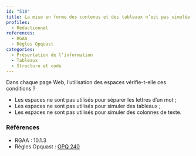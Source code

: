 ```yaml
---
id: "510"
title: La mise en forme des contenus et des tableaux n’est pas simulée par des espaces
profiles:
  - Rédactionnel
references:
  - RGAA
  - Règles Opquast
categories:
  - Présentation de l’information
  - Tableaux
  - Structure et code
---
```


Dans chaque page Web, l’utilisation des espaces vérifie-t-elle ces conditions ?
* Les espaces ne sont pas utilisés pour séparer les lettres d’un mot ;
* Les espaces ne sont pas utilisés pour simuler des tableaux ;
* Les espaces ne sont pas utilisés pour simuler des colonnes de texte.

### Références

*   RGAA : 10.1.3
*   Règles Opquast : [OPQ 240](https://checklists.opquast.com/fr/assurance-qualite-web/les-tableaux-de-donnees-ne-sont-pas-simules-a-laide-de-texte-mis-en-forme)
